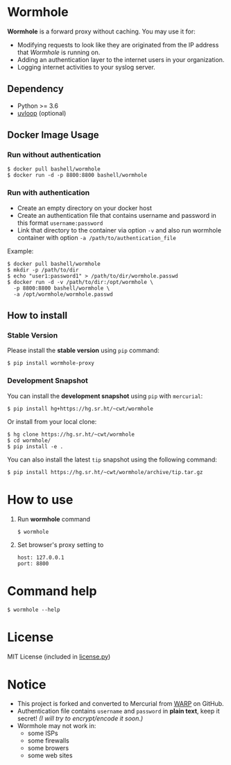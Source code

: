# Wormhole

**Wormhole** is a forward proxy without caching. You may use it for:

-   Modifying requests to look like they are originated from the IP
    address that *Wormhole* is running on.
-   Adding an authentication layer to the internet users in your
    organization.
-   Logging internet activities to your syslog server.

## Dependency

-   Python \>= 3.6
-   [uvloop](https://github.com/MagicStack/uvloop) (optional)

## Docker Image Usage

### Run without authentication

``` shell
$ docker pull bashell/wormhole
$ docker run -d -p 8800:8800 bashell/wormhole
```

### Run with authentication

-   Create an empty directory on your docker host
-   Create an authentication file that contains username and password in
    this format `username:password`
-   Link that directory to the container via option `-v` and also run
    wormhole container with option `-a /path/to/authentication_file`

Example:

``` shell
$ docker pull bashell/wormhole
$ mkdir -p /path/to/dir
$ echo "user1:password1" > /path/to/dir/wormhole.passwd
$ docker run -d -v /path/to/dir:/opt/wormhole \
  -p 8800:8800 bashell/wormhole \
  -a /opt/wormhole/wormhole.passwd
```

## How to install

### Stable Version

Please install the **stable version** using `pip` command:

``` shell
$ pip install wormhole-proxy
```

### Development Snapshot

You can install the **development snapshot** using `pip` with
`mercurial`:

``` shell
$ pip install hg+https://hg.sr.ht/~cwt/wormhole
```

Or install from your local clone:

``` shell
$ hg clone https://hg.sr.ht/~cwt/wormhole
$ cd wormhole/
$ pip install -e .
```

You can also install the latest `tip` snapshot using the following
command:

``` shell
$ pip install https://hg.sr.ht/~cwt/wormhole/archive/tip.tar.gz
```

# How to use

1.  Run **wormhole** command

    ``` shell
    $ wormhole
    ```

2.  Set browser\'s proxy setting to

    ``` shell
    host: 127.0.0.1
    port: 8800
    ```

# Command help

``` shell
$ wormhole --help
```

# License

MIT License (included in
[license.py](https://bit.ly/wormhole-proxy-license))

# Notice

-   This project is forked and converted to Mercurial from
    [WARP](https://github.com/devunt/warp) on GitHub.
-   Authentication file contains `username` and `password` in **plain
    text**, keep it secret! *(I will try to encrypt/encode it soon.)*
-   Wormhole may not work in:
    -   some ISPs
    -   some firewalls
    -   some browers
    -   some web sites
